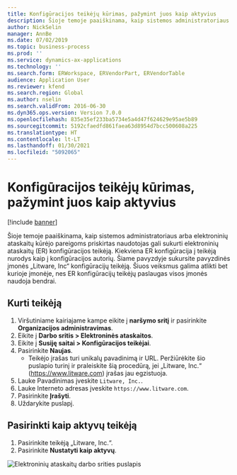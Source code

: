 ```yaml
---
title: Konfigūracijos teikėjų kūrimas, pažymint juos kaip aktyvius
description: Šioje temoje paaiškinama, kaip sistemos administratoriaus arba elektroninių ataskaitų kūrėjo pareigoms priskirtas naudotojas gali sukurti konfigūracijos teikėją.
author: NickSelin
manager: AnnBe
ms.date: 07/02/2019
ms.topic: business-process
ms.prod: ''
ms.service: dynamics-ax-applications
ms.technology: ''
ms.search.form: ERWorkspace, ERVendorPart, ERVendorTable
audience: Application User
ms.reviewer: kfend
ms.search.region: Global
ms.author: nselin
ms.search.validFrom: 2016-06-30
ms.dyn365.ops.version: Version 7.0.0
ms.openlocfilehash: 835e35ef233ba5734e5a4d47f624629e95ae5b89
ms.sourcegitcommit: 5192cfaedfd861faea63d8954d7bcc500608a225
ms.translationtype: HT
ms.contentlocale: lt-LT
ms.lasthandoff: 01/30/2021
ms.locfileid: "5092065"
---
```

# <a name="create-configuration-providers-and-mark-them-as-active"></a>Konfigūracijos teikėjų kūrimas, pažymint juos kaip aktyvius

[!include [banner](../../includes/banner.md)]

Šioje temoje paaiškinama, kaip sistemos administratoriaus arba elektroninių ataskaitų kūrėjo pareigoms priskirtas naudotojas gali sukurti elektroninių ataskaitų (ER) konfigūracijos teikėją. Kiekviena ER konfigūracija į teikėją nurodys kaip į konfigūracijos autorių. Šiame pavyzdyje sukursite pavyzdinės įmonės „Litware, Inc“ konfigūracijų teikėją. Šiuos veiksmus galima atlikti bet kurioje įmonėje, nes ER konfigūracijų teikėjų paslaugas visos įmonės naudoja bendrai.

## <a name="create-a-provider"></a>Kurti teikėją
1. Viršutiniame kairiajame kampe eikite į **naršymo sritį** ir pasirinkite **Organizacijos administravimas**.
2. Eikite į **Darbo sritis > Elektroninės ataskaitos**.
3. Eikite į **Susiję saitai > Konfigūracijos teikėjai**.
4. Pasirinkite **Naujas**.
    - Teikėjo įrašas turi unikalų pavadinimą ir URL. Peržiūrėkite šio puslapio turinį ir praleiskite šią procedūrą, jei „Litware, Inc.“ (https://www.litware.com) įrašas jau egzistuoja.  
5. Lauke Pavadinimas įveskite `Litware, Inc.`.
6. Lauke Interneto adresas įveskite `https://www.litware.com`.
7. Pasirinkite **Įrašyti**.
8. Uždarykite puslapį.

## <a name="select-as-an-active-provider"></a>Pasirinkti kaip aktyvų teikėją
1. Pasirinkite teikėją „Litware, Inc.“.
2. Pasirinkite **Nustatyti kaip aktyvų**.

![Elektroninių ataskaitų darbo srities puslapis](../media/GER-Task-ActiveProvider-1.png)
